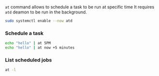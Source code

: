 `at` command allows to schedule a task to be run at specific time
It requires `atd` deamon to be run in the background.

```sh
sudo systemctl enable --now atd
```

### Schedule a task
```sh
echo "hello" | at 5PM
echo "hello" | at now +5 minutes
```


### List scheduled jobs
```sh
at -l
```

